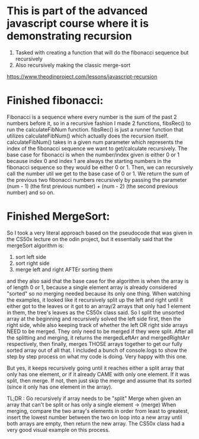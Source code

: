 # This is part of the advanced javascript course where it is demonstrating recursion

1. Tasked with creating a function that will do the fibonacci sequence but recursively
2. Also recursively making the classic merge-sort

https://www.theodinproject.com/lessons/javascript-recursion

# Finished fibonacci:

Fibonacci is a sequence where every number is the sum of the past 
2 numbers before it, so in a recursive fashion I made 2 functions, 
fibsRec() to run the calculateFibNum function. fibsRec() is just a 
runner function that utilizes calculateFibNum() which actually does the 
recursion itself. calculateFibNum() takes in a given num parameter which 
represents the index of the fibonacci sequence we want to get/calculate 
recursively. The base case for fibonacci is when the number/index given 
is either 0 or 1 because index 0 and index 1 are always the starting numbers
in the fibonacci sequence so they would be either 0 or 1. Then, we can 
recursively call the number util we get to the base case of 0 or 1. We 
return the sum of the previous two fibonacci numbers recursively by passing 
the parameter (num - 1) (the first previous number) + (num - 2) (the second previous number) and so on. 

# Finished MergeSort:

So I took a very literal approach based on the pseudocode that was 
given in the CS50x lecture on the odin project, but it essentially said 
that the mergeSort algorithm is:

1. sort left side
2. sort right side
3. merge left and right AFTEr sorting them 

and they also said that the base case for the algorithm is when the array 
is of length 0 or 1, because a single element array is already considered 
"sorted" so no merging needed because its only one thing. When watching 
the examples, it looked like it recursively split up the left and right until 
it either got to the leaves or it got to an array/2 arrays that only had 
1 element in them, the tree's leaves as the CS50x class said. So
I split the unsorted array at the beginning and recursively 
solved the left side first, then the right side, while also keeping 
track of whether the left OR right side arrays NEED to be merged. 
They only need to be merged if they were split. After all the splitting 
and merging, it returns the mergedLeftArr and mergedRightArr respectively, 
then finally, merges THOSE arrays together to get our fully sorted 
array out of all that. I included a bunch of console.logs to 
show the step by step process on what my code is doing. Very happy with this 
one.

But yes, it keeps recursively going until it reaches either a split array 
that only has one element, or if it already CAME with only one element. 
If it was split, then merge. If not, then just skip the merge and 
assume that its sorted (since it only has one element in the array).

TL;DR : 
Go recursively if array needs to be "split"
Merge when given an array that can't be split or has only a single element 
    -> (merge) When merging, compare the two array's elements in order from 
    least to greatest, insert the lowest number between the two on loop into a new array until both arrays are empty, then return the new array.
    The CS50x class had a very good visual example on this process.

